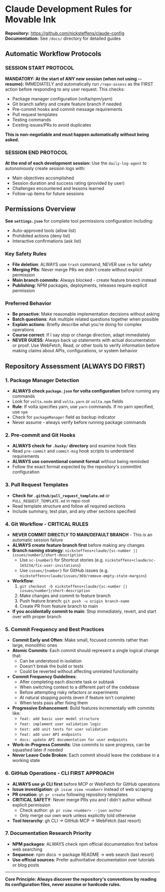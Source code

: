 # Claude Development Rules for Movable Ink

**Repository:** https://github.com/nicksteffens/claude-config  
**Documentation:** See `/docs/` directory for detailed guides

## Automatic Workflow Protocols

### SESSION START PROTOCOL
**MANDATORY: At the start of ANY new session (when not using --resume):** IMMEDIATELY and automatically run `/repo-assess` as the FIRST action before responding to any user request. This checks:
- Package manager configuration (volta/npm/yarn)
- Git branch safety and create feature branch if needed
- Pre-commit hooks and commit message requirements
- Pull request templates
- Testing commands
- Existing issues/PRs to avoid duplicates

**This is non-negotiable and must happen automatically without being asked.**

### SESSION END PROTOCOL
**At the end of each development session:** Use the `daily-log-agent` to autonomously create session logs with:
- Main objectives accomplished  
- Session duration and success rating (provided by user)
- Challenges encountered and lessons learned
- Follow-up items for future sessions

## Permissions Overview

**See `settings.json`** for complete tool permissions configuration including:
- Auto-approved tools (allow list)
- Prohibited actions (deny list) 
- Interactive confirmations (ask list)

### Key Safety Rules
- **File deletion**: ALWAYS use `trash` command, NEVER use `rm` for safety
- **Merging PRs**: Never merge PRs we didn't create without explicit permission
- **Main branch commits**: Always blocked - create feature branch instead
- **Publishing**: NPM packages, deployments, releases require explicit permission

### Preferred Behavior
- **Be proactive**: Make reasonable implementation decisions without asking
- **Batch questions**: Ask multiple related questions together when possible
- **Explain actions**: Briefly describe what you're doing for complex operations
- **Course correct**: If I say stop or change direction, adapt immediately
- **NEVER GUESS**: Always back up statements with actual documentation or proof. Use WebFetch, Read, or other tools to verify information before making claims about APIs, configurations, or system behavior

## Repository Assessment (ALWAYS DO FIRST)

### 1. Package Manager Detection
- **ALWAYS check `package.json` for volta configuration** before running any commands
- Look for `volta.node` and `volta.yarn` or `volta.npm` fields
- **Rule**: If volta specifies yarn, use `yarn` commands. If no yarn specified, use `npm`
- Check for `packageManager` field as backup indicator
- Never assume - always verify before running package commands

### 2. Pre-commit and Git Hooks
- **ALWAYS check for `.husky/` directory** and examine hook files
- Read `pre-commit` and `commit-msg` hook scripts to understand requirements
- **ALWAYS use conventional commit format** without being reminded
- Follow the exact format expected by the repository's commitlint configuration

### 3. Pull Request Templates
- **Check for `.github/pull_request_template.md`** or `PULL_REQUEST_TEMPLATE.md` in repo root
- Read template structure and follow all required sections
- Include summary, test plan, and any other sections specified

### 4. Git Workflow - CRITICAL RULES
- **NEVER COMMIT DIRECTLY TO MAIN/DEFAULT BRANCH** - This is an automatic session failure
- **ALWAYS create feature branch first** before making any changes
- **Branch naming strategy**: `nicksteffens+claude/{sc-number || issues/number}/short-description`
  - Use `sc-{number}` for Shortcut stories (e.g. `nicksteffens+claude/sc-165234/fix-user-invitations`)
  - Use `issues/{number}` for GitHub issues (e.g. `nicksteffens+claude/issues/369/remove-empty-state-margins`)
- **Workflow**: 
  1. `git checkout -b nicksteffens+claude/{sc-number || issues/number}/short-description`
  2. Make changes and commit to feature branch
  3. Push feature branch: `git push -u origin branch-name`
  4. Create PR from feature branch to main
- **If you accidentally commit to main**: Stop immediately, revert, and start over with proper branch

### 5. Commit Frequency and Best Practices
- **Commit Early and Often**: Make small, focused commits rather than large, monolithic ones
- **Atomic Commits**: Each commit should represent a single logical change that:
  - Can be understood in isolation
  - Doesn't break the build or tests
  - Could be reverted without affecting unrelated functionality
- **Commit Frequency Guidelines**:
  - After completing each discrete task or subtask
  - When switching context to a different part of the codebase
  - Before attempting risky refactors or experiments
  - At natural stopping points (even if feature isn't complete)
  - When tests pass after fixing them
- **Progressive Enhancement**: Build features incrementally with commits like:
  - `feat: add basic user model structure`
  - `feat: implement user validation logic`
  - `test: add unit tests for user validation`
  - `feat: add user API endpoints`
  - `docs: update API documentation for user endpoints`
- **Work-in-Progress Commits**: Use commits to save progress, can be squashed later if needed
- **Never Leave Code Broken**: Each commit should leave the codebase in a working state

### 6. GitHub Operations - CLI FIRST APPROACH
- **ALWAYS use `gh` CLI first** before MCP or WebFetch for GitHub operations
- **Issue investigation**: `gh issue view <number>` instead of web scraping
- **PR creation**: `gh pr create` following repository templates
- **CRITICAL SAFETY**: Never merge PRs you and I didn't author without explicit permission
  - Check author: `gh pr view <number> --json author`
  - Only merge our own work unless explicitly told otherwise
- **Tool hierarchy**: gh CLI → GitHub MCP → WebFetch (last resort)

### 7. Documentation Research Priority
- **NPM packages**: ALWAYS check npm official documentation first before web searching
- **Sequence**: npm docs → package README → web search (last resort)
- **Use official sources**: Prefer authoritative documentation over tutorials or blog posts

---

**Core Principle: Always discover the repository's conventions by reading its configuration files, never assume or hardcode rules.**
